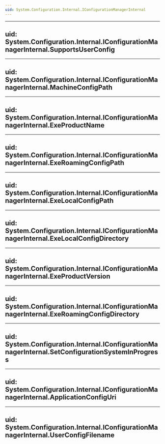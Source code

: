 ```yaml
---
uid: System.Configuration.Internal.IConfigurationManagerInternal
---
```


---
uid: System.Configuration.Internal.IConfigurationManagerInternal.SupportsUserConfig
---

---
uid: System.Configuration.Internal.IConfigurationManagerInternal.MachineConfigPath
---

---
uid: System.Configuration.Internal.IConfigurationManagerInternal.ExeProductName
---

---
uid: System.Configuration.Internal.IConfigurationManagerInternal.ExeRoamingConfigPath
---

---
uid: System.Configuration.Internal.IConfigurationManagerInternal.ExeLocalConfigPath
---

---
uid: System.Configuration.Internal.IConfigurationManagerInternal.ExeLocalConfigDirectory
---

---
uid: System.Configuration.Internal.IConfigurationManagerInternal.ExeProductVersion
---

---
uid: System.Configuration.Internal.IConfigurationManagerInternal.ExeRoamingConfigDirectory
---

---
uid: System.Configuration.Internal.IConfigurationManagerInternal.SetConfigurationSystemInProgress
---

---
uid: System.Configuration.Internal.IConfigurationManagerInternal.ApplicationConfigUri
---

---
uid: System.Configuration.Internal.IConfigurationManagerInternal.UserConfigFilename
---
